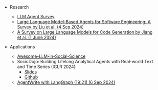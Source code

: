 
* Research
  * [LLM Agent Survey](https://github.com/Paitesanshi/LLM-Agent-Survey)
  * [Large Language Model-Based Agents for Software Engineering: A Survey by Liu et al. (4 Sep 2024)](https://arxiv.org/pdf/2409.02977)
  * [A Survey on Large Language Models for Code Generation by Jiang et al. (1 June 2024)](https://www.semanticscholar.org/paper/A-Survey-on-Large-Language-Models-for-Code-Jiang-Wang/c8b18682965ff9dccc0130dab3d679f78cefa617)

* Applications
  * [Awesome-LLM-in-Social-Science](https://github.com/Value4AI/Awesome-LLM-in-Social-Science/)
  * SocioDojo: Building Lifelong Analytical Agents with Real-world Text and Time Series (ICLR 2024)
    * [Slides](https://iclr.cc/media/iclr-2024/Slides/17662.pdf)
    * [Github](https://github.com/chengjunyan1/SocioDojo)
  * [AgentWrite with LangGraph (19:21) (6 Sep 2024)](https://www.youtube.com/watch?v=nK9K8UPraXk&t=569s)